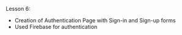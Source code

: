 
Lesson 6:
- Creation of Authentication Page with Sign-in and Sign-up forms
- Used Firebase for authentication
